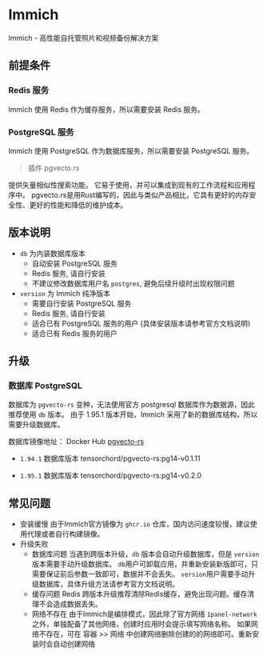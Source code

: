 # Immich

Immich - 高性能自托管照片和视频备份解决方案

## 前提条件

### Redis 服务

Immich 使用 Redis 作为缓存服务，所以需要安装 Redis 服务。

### PostgreSQL 服务

Immich 使用 PostgreSQL 作为数据库服务，所以需要安装 PostgreSQL 服务。

> 插件 pgvecto.rs

提供矢量相似性搜索功能。 它易于使用，并可以集成到现有的工作流程和应用程序中。
pgvecto.rs是用Rust编写的，因此与类似产品相比，它具有更好的内存安全性、更好的性能和降低的维护成本。

## 版本说明

+ `db` 为内装数据库版本
    + 自动安装 PostgreSQL 服务
    + Redis 服务, 请自行安装
    + 不建议修改数据库用户名 `postgres`, 避免后续升级时出现权限问题
+ `version` 为 Immich 纯净版本
    + 需要自行安装 PostgreSQL 服务
    + Redis 服务, 请自行安装
    + 适合已有 PostgreSQL 服务的用户 (具体安装版本请参考官方文档说明)
    + 适合已有 Redis 服务的用户

## 升级

### 数据库 PostgreSQL

数据库为 `pgvecto-rs` 变种，无法使用官方 postgresql 数据库作为数据源，因此推荐使用 `db` 版本。
由于 1.95.1 版本开始，Immich 采用了新的数据库结构，所以需要升级数据库。

数据库镜像地址：
Docker Hub [pgvecto-rs](https://hub.docker.com/r/tensorchord/pgvecto-rs)

+ `1.94.1` 数据库版本
  tensorchord/pgvecto-rs:pg14-v0.1.11

+ `1.95.1` 数据库版本
  tensorchord/pgvecto-rs:pg14-v0.2.0

## 常见问题

+ 安装缓慢
  由于Immich官方镜像为 `ghcr.io` 仓库，国内访问速度较慢，建议使用代理或者自行构建镜像。
+ 升级失败
    + 数据库问题
      当遇到跨版本升级，`db` 版本会自动升级数据库，但是 `version` 版本需要手动升级数据库。
      `db`用户可卸载应用，并重新安装新版即可，只需要保证前后参数一致即可，数据并不会丢失。
      `version`用户需要手动升级数据库，具体升级方法请参考官方文档说明。
    + 缓存问题 Redis
      跨版本升级推荐清除Redis缓存，避免出现问题。缓存清理不会造成数据丢失。
    + 网络不存在
      由于Immich是编排模式，因此除了官方网络 `1panel-network` 之外，单独配备了其他网络，创建时应用时会提示填写网络名称。
      如果网络不存在，可在 容器 >> 网络 中创建网络删除创建的的网络即可。重新安装时会自动创建网络

